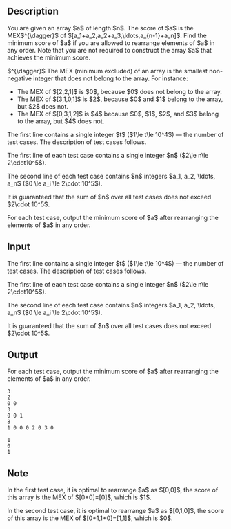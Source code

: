 ## Description

<div><p>You are given an array $a$ of length $n$. The <span class="tex-font-style-it">score</span> of $a$ is the MEX$^{\dagger}$ of $[a_1+a_2,a_2+a_3,\ldots,a_{n-1}+a_n]$. Find the minimum score of $a$ if you are allowed to rearrange elements of $a$ in any order. Note that you are <span class="tex-font-style-bf">not required</span> to construct the array $a$ that achieves the minimum score.</p><p>$^{\dagger}$ The MEX (minimum excluded) of an array is the smallest non-negative integer that does not belong to the array. For instance:</p><ul> <li> The MEX of $[2,2,1]$ is $0$, because $0$ does not belong to the array. </li><li> The MEX of $[3,1,0,1]$ is $2$, because $0$ and $1$ belong to the array, but $2$ does not. </li><li> The MEX of $[0,3,1,2]$ is $4$ because $0$, $1$, $2$, and $3$ belong to the array, but $4$ does not. </li></ul></div><div class="input-specification"><p>The first line contains a single integer $t$ ($1\le t\le 10^4$)&nbsp;— the number of test cases. The description of test cases follows.</p><p>The first line of each test case contains a single integer $n$ ($2\le n\le 2\cdot10^5$).</p><p>The second line of each test case contains $n$ integers $a_1, a_2, \ldots, a_n$ ($0 \le a_i \le 2\cdot 10^5$).</p><p>It is guaranteed that the sum of $n$ over all test cases does not exceed $2\cdot 10^5$.</p></div><div class="output-specification"><p>For each test case, output the minimum score of $a$ after rearranging the elements of $a$ in any order.</p></div>

## Input

<p>The first line contains a single integer $t$ ($1\le t\le 10^4$)&nbsp;— the number of test cases. The description of test cases follows.</p><p>The first line of each test case contains a single integer $n$ ($2\le n\le 2\cdot10^5$).</p><p>The second line of each test case contains $n$ integers $a_1, a_2, \ldots, a_n$ ($0 \le a_i \le 2\cdot 10^5$).</p><p>It is guaranteed that the sum of $n$ over all test cases does not exceed $2\cdot 10^5$.</p>

## Output

<p>For each test case, output the minimum score of $a$ after rearranging the elements of $a$ in any order.</p>





```input1|2,3,6,7
3
2
0 0
3
0 0 1
8
1 0 0 0 2 0 3 0
```




```output1
1
0
1
```



## Note

<p>In the first test case, it is optimal to rearrange $a$ as $[0,0]$, the score of this array is the MEX of $[0+0]=[0]$, which is $1$.</p><p>In the second test case, it is optimal to rearrange $a$ as $[0,1,0]$, the score of this array is the MEX of $[0+1,1+0]=[1,1]$, which is $0$.</p>
